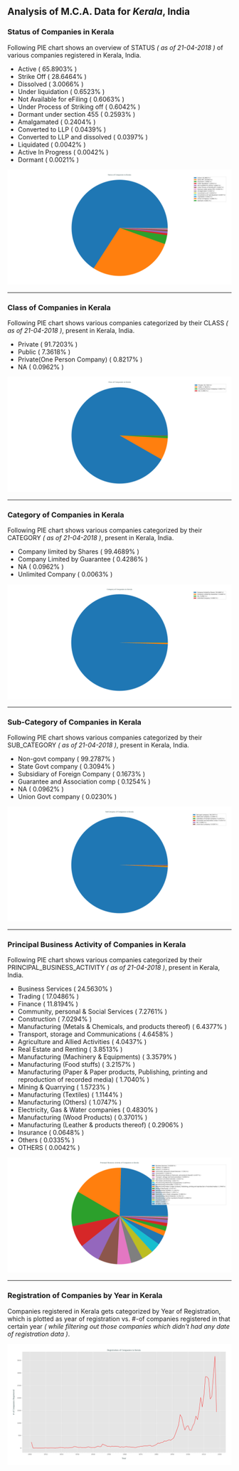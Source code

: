## Analysis of M.C.A. Data for _Kerala_, India
### Status of Companies in Kerala
Following PIE chart shows an overview of STATUS _( as of 21-04-2018 )_ of various companies registered in Kerala, India.
- Active ( 65.8903% )
- Strike Off ( 28.6464% )
- Dissolved ( 3.0066% )
- Under liquidation ( 0.6523% )
- Not Available for eFiling ( 0.6063% )
- Under Process of Striking off ( 0.6042% )
- Dormant under section 455 ( 0.2593% )
- Amalgamated ( 0.2404% )
- Converted to LLP ( 0.0439% )
- Converted to LLP and dissolved ( 0.0397% )
- Liquidated ( 0.0042% )
- Active In Progress ( 0.0042% )
- Dormant ( 0.0021% )

![status_of_companies_in_kerala](../plots/mca_kerala_21042018_company_status.png)

---
### Class of Companies in Kerala
Following PIE chart shows various companies categorized by their CLASS _( as of 21-04-2018 )_, present in Kerala, India.
- Private ( 91.7203% )
- Public ( 7.3618% )
- Private(One Person Company) ( 0.8217% )
- NA ( 0.0962% )

![companies_categorized_by_class_in_kerala](../plots/mca_kerala_21042018_company_class.png)

---
### Category of Companies in Kerala
Following PIE chart shows various companies categorized by their CATEGORY _( as of 21-04-2018 )_, present in Kerala, India.
- Company limited by Shares ( 99.4689% )
- Company Limited by Guarantee ( 0.4286% )
- NA ( 0.0962% )
- Unlimited Company ( 0.0063% )

![companies_categorized_by_category_in_kerala](../plots/mca_kerala_21042018_company_category.png)

---
### Sub-Category of Companies in Kerala
Following PIE chart shows various companies categorized by their SUB_CATEGORY _( as of 21-04-2018 )_, present in Kerala, India.
- Non-govt company ( 99.2787% )
- State Govt company ( 0.3094% )
- Subsidiary of Foreign Company ( 0.1673% )
- Guarantee and Association comp ( 0.1254% )
- NA ( 0.0962% )
- Union Govt company ( 0.0230% )

![companies_categorized_by_subCategory_in_kerala](../plots/mca_kerala_21042018_company_subCategory.png)

---
### Principal Business Activity of Companies in Kerala
Following PIE chart shows various companies categorized by their PRINCIPAL_BUSINESS_ACTIVITY _( as of 21-04-2018 )_, present in Kerala, India.
- Business Services ( 24.5630% )
- Trading ( 17.0486% )
- Finance ( 11.8194% )
- Community, personal & Social Services ( 7.2761% )
- Construction ( 7.0294% )
- Manufacturing (Metals & Chemicals, and products thereof) ( 6.4377% )
- Transport, storage and Communications ( 4.6458% )
- Agriculture and Allied Activities ( 4.0437% )
- Real Estate and Renting ( 3.8513% )
- Manufacturing (Machinery & Equipments) ( 3.3579% )
- Manufacturing (Food stuffs) ( 3.2157% )
- Manufacturing (Paper & Paper products, Publishing, printing and reproduction of recorded media) ( 1.7040% )
- Mining & Quarrying ( 1.5723% )
- Manufacturing (Textiles) ( 1.1144% )
- Manufacturing (Others) ( 1.0747% )
- Electricity, Gas & Water companies ( 0.4830% )
- Manufacturing (Wood Products) ( 0.3701% )
- Manufacturing (Leather & products thereof) ( 0.2906% )
- Insurance ( 0.0648% )
- Others ( 0.0335% )
- OTHERS ( 0.0042% )

![companies_categorized_by_principalBusinessActivity_in_kerala](../plots/mca_kerala_21042018_company_principalBusinessActivity.png)

---
### Registration of Companies by Year in Kerala
Companies registered in Kerala gets categorized by Year of Registration, which is plotted as year of registration vs. #-of companies registered in that certain year _( while filtering out those companies which didn't had any date of registration data )_.

![registration_of_companies_yearly_in_kerala](../plots/mca_kerala_21042018_company_dateOfRegistration.png)
